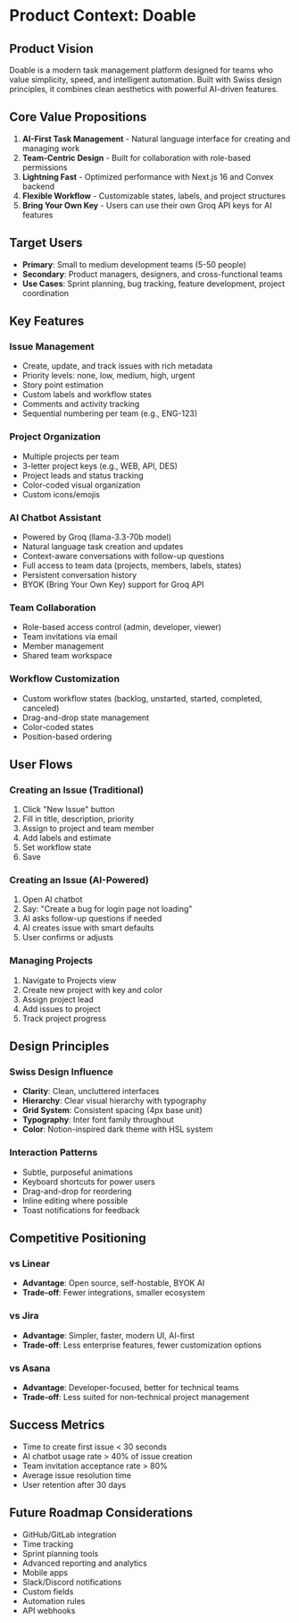 # Product Context: Doable

## Product Vision
Doable is a modern task management platform designed for teams who value simplicity, speed, and intelligent automation. Built with Swiss design principles, it combines clean aesthetics with powerful AI-driven features.

## Core Value Propositions
1. **AI-First Task Management** - Natural language interface for creating and managing work
2. **Team-Centric Design** - Built for collaboration with role-based permissions
3. **Lightning Fast** - Optimized performance with Next.js 16 and Convex backend
4. **Flexible Workflow** - Customizable states, labels, and project structures
5. **Bring Your Own Key** - Users can use their own Groq API keys for AI features

## Target Users
- **Primary**: Small to medium development teams (5-50 people)
- **Secondary**: Product managers, designers, and cross-functional teams
- **Use Cases**: Sprint planning, bug tracking, feature development, project coordination

## Key Features

### Issue Management
- Create, update, and track issues with rich metadata
- Priority levels: none, low, medium, high, urgent
- Story point estimation
- Custom labels and workflow states
- Comments and activity tracking
- Sequential numbering per team (e.g., ENG-123)

### Project Organization
- Multiple projects per team
- 3-letter project keys (e.g., WEB, API, DES)
- Project leads and status tracking
- Color-coded visual organization
- Custom icons/emojis

### AI Chatbot Assistant
- Powered by Groq (llama-3.3-70b model)
- Natural language task creation and updates
- Context-aware conversations with follow-up questions
- Full access to team data (projects, members, labels, states)
- Persistent conversation history
- BYOK (Bring Your Own Key) support for Groq API

### Team Collaboration
- Role-based access control (admin, developer, viewer)
- Team invitations via email
- Member management
- Shared team workspace

### Workflow Customization
- Custom workflow states (backlog, unstarted, started, completed, canceled)
- Drag-and-drop state management
- Color-coded states
- Position-based ordering

## User Flows

### Creating an Issue (Traditional)
1. Click "New Issue" button
2. Fill in title, description, priority
3. Assign to project and team member
4. Add labels and estimate
5. Set workflow state
6. Save

### Creating an Issue (AI-Powered)
1. Open AI chatbot
2. Say: "Create a bug for login page not loading"
3. AI asks follow-up questions if needed
4. AI creates issue with smart defaults
5. User confirms or adjusts

### Managing Projects
1. Navigate to Projects view
2. Create new project with key and color
3. Assign project lead
4. Add issues to project
5. Track project progress

## Design Principles

### Swiss Design Influence
- **Clarity**: Clean, uncluttered interfaces
- **Hierarchy**: Clear visual hierarchy with typography
- **Grid System**: Consistent spacing (4px base unit)
- **Typography**: Inter font family throughout
- **Color**: Notion-inspired dark theme with HSL system

### Interaction Patterns
- Subtle, purposeful animations
- Keyboard shortcuts for power users
- Drag-and-drop for reordering
- Inline editing where possible
- Toast notifications for feedback

## Competitive Positioning

### vs Linear
- **Advantage**: Open source, self-hostable, BYOK AI
- **Trade-off**: Fewer integrations, smaller ecosystem

### vs Jira
- **Advantage**: Simpler, faster, modern UI, AI-first
- **Trade-off**: Less enterprise features, fewer customization options

### vs Asana
- **Advantage**: Developer-focused, better for technical teams
- **Trade-off**: Less suited for non-technical project management

## Success Metrics
- Time to create first issue < 30 seconds
- AI chatbot usage rate > 40% of issue creation
- Team invitation acceptance rate > 80%
- Average issue resolution time
- User retention after 30 days

## Future Roadmap Considerations
- GitHub/GitLab integration
- Time tracking
- Sprint planning tools
- Advanced reporting and analytics
- Mobile apps
- Slack/Discord notifications
- Custom fields
- Automation rules
- API webhooks
